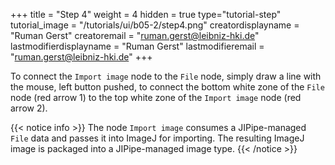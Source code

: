 +++
title = "Step 4"
weight = 4
hidden = true
type="tutorial-step"
tutorial_image = "/tutorials/ui/b05-2/step4.png"
creatordisplayname = "Ruman Gerst"
creatoremail = "ruman.gerst@leibniz-hki.de"
lastmodifierdisplayname = "Ruman Gerst"
lastmodifieremail = "ruman.gerst@leibniz-hki.de"
+++

To connect the `Import image` node to the `File` node, simply draw a line with the mouse, left button pushed, to connect the bottom white zone of the `File` node (red arrow 1) to the top white zone of the `Import image` node (red arrow 2).

{{< notice info >}}
The node `Import image` consumes a JIPipe-managed `File` data and passes it into ImageJ for importing. The resulting ImageJ image is packaged into a JIPipe-managed image type.
{{< /notice >}}